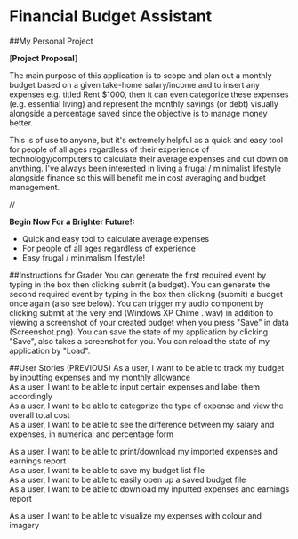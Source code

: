 # Financial Budget Assistant

##My Personal Project

[**Project Proposal**]

The main purpose of this application is to scope and plan out a monthly budget based on a given take-home salary/income
and to insert any expenses e.g. titled Rent $1000, then it can even categorize these expenses (e.g. essential living)
and represent the monthly savings (or debt) visually alongside a percentage saved since the objective is to manage
money better. 

This is of use to anyone, but it's extremely helpful as a quick and easy tool for people of all ages
regardless of their experience of technology/computers to calculate their average expenses and cut down on anything.
I've always been interested in living a frugal / minimalist lifestyle alongside finance so this will benefit me in cost 
averaging and budget management. 

//

**Begin Now For a Brighter Future!:**
- Quick and easy tool to calculate average expenses
- For people of all ages regardless of experience
- Easy frugal / minimalism lifestyle!

##Instructions for Grader
You can generate the first required event by typing in the box then clicking submit (a budget).
You can generate the second required event by typing in the box then clicking (submit) a budget once again (also see
below).
You can trigger my audio component by clicking submit at the very end (Windows XP Chime . wav) in addition to viewing a
screenshot of your created budget when you press "Save" in data (Screenshot.png).
You can save the state of my application by clicking "Save", also takes a screenshot for you.
You can reload the state of my application by "Load".

##User Stories
(PREVIOUS)
As a user, I want to be able to track my budget by inputting expenses and my monthly allowance <br>
As a user, I want to be able to input certain expenses and label them accordingly <br>
As a user, I want to be able to categorize the type of expense and view the overall total cost <br>
As a user, I want to be able to see the difference between my salary and expenses, in numerical and percentage form <br>

As a user, I want to be able to print/download my imported expenses and earnings report <br>
As a user, I want to be able to save my budget list file <br>
As a user, I want to be able to easily open up a saved budget file <br>
As a user, I want to be able to download my inputted expenses and earnings report <br>

As a user, I want to be able to visualize my expenses with colour and imagery <br>
